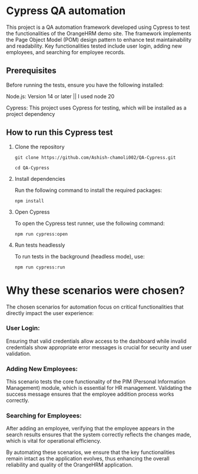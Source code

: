 # Cypress QA automation

This project is a QA automation framework developed using Cypress to test the functionalities of the OrangeHRM demo site. The framework implements the Page Object Model (POM) design pattern to enhance test maintainability and readability. Key functionalities tested include user login, adding new employees, and searching for employee records.

## Prerequisites

Before running the tests, ensure you have the following installed:

Node.js: Version 14 or later || I used node 20

Cypress: This project uses Cypress for testing, which will be installed as a project dependency

## How to run this Cypress test

1. Clone the repository


    ``git clone https://github.com/Ashish-chamoli002/QA-Cypress.git``

    ``cd QA-Cypress``


2. Install dependencies

    Run the following command to install the required packages:


    ``npm install``


3. Open Cypress

    To open the Cypress test runner, use the following command:

    ``npm run cypress:open``

4. Run tests headlessly

    To run tests in the background (headless mode), use:

    ``npm run cypress:run``


# Why these scenarios were chosen?

The chosen scenarios for automation focus on critical functionalities that directly impact the user experience:

### User Login: 

Ensuring that valid credentials allow access to the dashboard while invalid credentials show appropriate error messages is crucial for security and user validation.

### Adding New Employees: 

This scenario tests the core functionality of the PIM (Personal Information Management) module, which is essential for HR management. Validating the success message ensures that the employee addition process works correctly.

### Searching for Employees: 

After adding an employee, verifying that the employee appears in the search results ensures that the system correctly reflects the changes made, which is vital for operational efficiency.

By automating these scenarios, we ensure that the key functionalities remain intact as the application evolves, thus enhancing the overall reliability and quality of the OrangeHRM application.